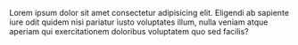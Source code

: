 <!DOCTYPE html>
<html lang="en">
<head>
    <meta charset="UTF-8">
    <meta name="viewport" content="width=p, initial-scale=1.0">
    <title>Document</title>
</head>
<body>
    <p>Lorem ipsum dolor sit amet consectetur adipisicing elit. Eligendi ab sapiente iure odit quidem nisi pariatur iusto voluptates illum, nulla veniam atque aperiam qui exercitationem doloribus voluptatem quo sed facilis?</p>
</body>
</html>
